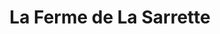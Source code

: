 ---
title: "La Ferme de La Sarrette"
url: /lestrade-et-thouels/la-ferme-de-la-sarrette/
shop: Milch
---